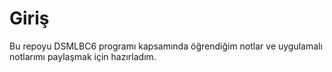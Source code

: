 # Giriş

Bu repoyu DSMLBC6 programı kapsamında öğrendiğim notlar ve uygulamalı notlarımı paylaşmak için hazırladım.
